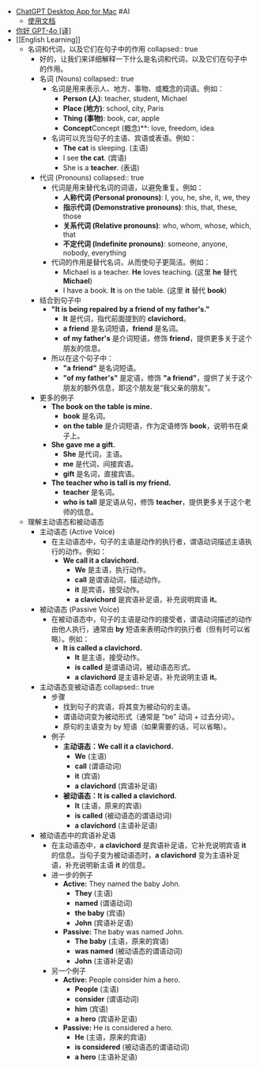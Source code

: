 - [ChatGPT Desktop App for Mac](https://community.openai.com/t/chat-gpt-desktop-app-for-mac/744613) #AI
	- [使用文档](https://help.openai.com/en/articles/9275200-using-the-chatgpt-macos-app)
- [你好 GPT-4o [译]](https://baoyu.io/translations/openai/hello-gpt-4o)
- [[English Learning]]
	- 名词和代词，以及它们在句子中的作用
	  collapsed:: true
		- 好的，让我们来详细解释一下什么是名词和代词，以及它们在句子中的作用。
		- 名词 (Nouns)
		  collapsed:: true
			- 名词是用来表示人、地方、事物、或概念的词语。例如：
				- **Person (人)**: teacher, student, Michael
				- **Place (地方)**: school, city, Paris
				- **Thing (事物)**: book, car, apple
				- **Concept**Concept (概念)**: love, freedom, idea
			- 名词可以充当句子的主语、宾语或表语。例如：
				- **The cat** is sleeping. (主语)
				- I see **the cat**. (宾语)
				- She is a **teacher**. (表语)
		- 代词 (Pronouns)
		  collapsed:: true
			- 代词是用来替代名词的词语，以避免重复。例如：
				- **人称代词 (Personal pronouns)**: I, you, he, she, it, we, they
				- **指示代词 (Demonstrative pronouns)**: this, that, these, those
				- **关系代词 (Relative pronouns)**: who, whom, whose, which, that
				- **不定代词 (Indefinite pronouns)**: someone, anyone, nobody, everything
			- 代词的作用是替代名词，从而使句子更简洁。例如：
				- Michael is a teacher. **He** loves teaching. (这里 **he** 替代 **Michael**)
				- I have a book. **It** is on the table. (这里 **it** 替代 **book**)
		- 结合到句子中
			- **"It is being repaired by a friend of my father's."**
				- **It** 是代词，指代前面提到的 **clavichord**。
				- **a friend** 是名词短语，**friend** 是名词。
				- **of my father's** 是介词短语，修饰 **friend**，提供更多关于这个朋友的信息。
			- 所以在这个句子中：
				- **"a friend"** 是名词短语。
				- **"of my father's"** 是定语，修饰 **"a friend"**，提供了关于这个朋友的额外信息，即这个朋友是“我父亲的朋友”。
		- 更多的例子
			- **The book on the table is mine.**
				- **book** 是名词。
				- **on the table** 是介词短语，作为定语修饰 **book**，说明书在桌子上。
			- **She gave me a gift.**
				- **She** 是代词，主语。
				- **me** 是代词，间接宾语。
				- **gift** 是名词，直接宾语。
			- **The teacher who is tall is my friend.**
				- **teacher** 是名词。
				- **who is tall** 是定语从句，修饰 **teacher**，提供更多关于这个老师的信息。
	- 理解主动语态和被动语态
		- 主动语态 (Active Voice)
			- 在主动语态中，句子的主语是动作的执行者，谓语动词描述主语执行的动作。例如：
				- **We call it a clavichord.**
					- **We** 是主语，执行动作。
					- **call** 是谓语动词，描述动作。
					- **it** 是宾语，接受动作。
					- **a clavichord** 是宾语补足语，补充说明宾语 **it**。
		- 被动语态 (Passive Voice)
			- 在被动语态中，句子的主语是动作的接受者，谓语动词描述的动作由他人执行，通常由 **by** 短语来表明动作的执行者（但有时可以省略）。例如：
				- **It is called a clavichord.**
					- **It** 是主语，接受动作。
					- **is called** 是谓语动词，被动语态形式。
					- **a clavichord** 是主语补足语，补充说明主语 **it**。
		- 主动语态变被动语态
		  collapsed:: true
			- 步骤
				- 找到句子的宾语，将其变为被动句的主语。
				- 谓语动词变为被动形式（通常是 "be" 动词 + 过去分词）。
				- 原句的主语变为 by 短语（如果需要的话，可以省略）。
			- 例子
				- **主动语态：We call it a clavichord.**
					- **We** (主语)
					- **call** (谓语动词)
					- **it** (宾语)
					- **a clavichord** (宾语补足语)
				- **被动语态：It is called a clavichord.**
					- **It** (主语，原来的宾语)
					- **is called** (被动语态的谓语动词)
					- **a clavichord** (主语补足语)
		- 被动语态中的宾语补足语
			- 在主动语态中，**a clavichord** 是宾语补足语，它补充说明宾语 **it** 的信息。当句子变为被动语态时，**a clavichord** 变为主语补足语，补充说明新主语 **it** 的信息。
			- 进一步的例子
				- **Active:** They named the baby John.
					- **They** (主语)
					- **named** (谓语动词)
					- **the baby** (宾语)
					- **John** (宾语补足语)
				- **Passive:** The baby was named John.
					- **The baby** (主语，原来的宾语)
					- **was named** (被动语态的谓语动词)
					- **John** (主语补足语)
			- 另一个例子
				- **Active:** People consider him a hero.
					- **People** (主语)
					- **consider** (谓语动词)
					- **him** (宾语)
					- **a hero** (宾语补足语)
				- **Passive:** He is considered a hero.
					- **He** (主语，原来的宾语)
					- **is considered** (被动语态的谓语动词)
					- **a hero** (主语补足语)